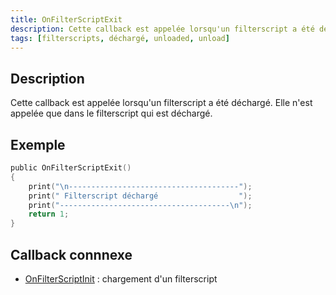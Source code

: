 ```yaml
---
title: OnFilterScriptExit
description: Cette callback est appelée lorsqu'un filterscript a été déchargé.
tags: [filterscripts, déchargé, unloaded, unload]
---
```


## Description

Cette callback est appelée lorsqu'un filterscript a été déchargé. Elle n'est appelée que dans le filterscript qui est déchargé.

## Exemple

```c
public OnFilterScriptExit()
{
    print("\n--------------------------------------");
    print(" Filterscript déchargé                  ");
    print("--------------------------------------\n");
    return 1;
}
```

## Callback connnexe

- [OnFilterScriptInit](OnFilterScriptInit) : chargement d'un filterscript
